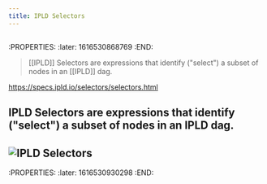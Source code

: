 ```yaml
---
title: IPLD Selectors
---
```


## 
:PROPERTIES:
:later: 1616530868769
:END:
> [[IPLD]] Selectors are expressions that identify ("select") a subset of nodes in an [[IPLD]] dag.
>

https://specs.ipld.io/selectors/selectors.html
## IPLD Selectors are expressions that identify ("select") a subset of nodes in an IPLD dag.
## ![IPLD Selectors](https://specs.ipld.io/assets/img/selectors.816ebf8a.jpg)
:PROPERTIES:
:later: 1616530930298
:END:
